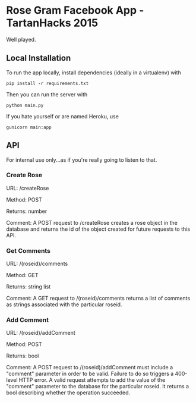 Rose Gram Facebook App - TartanHacks 2015
=========================================
Well played.

Local Installation
------------------

To run the app locally, install dependencies (ideally in a virtualenv) with

`pip install -r requirements.txt`

Then you can run the server with

`python main.py`

If you hate yourself or are named Heroku, use

`gunicorn main:app`

API
---
For internal use only...as if you're really going to listen to that.

### Create Rose

URL: /createRose

Method: POST

Returns: number

Comment: A POST request to /createRose creates a rose object in the database and returns the id of the object created for future requests to this API.

### Get Comments

URL: /(roseid)/comments

Method: GET

Returns: string list

Comment: A GET request to /(roseid)/comments returns a list of comments as strings associated with the particular roseid.

### Add Comment

URL: /(roseid)/addComment

Method: POST

Returns: bool

Comment: A POST request to /(roseid)/addComment must include a "comment" parameter in order to be valid. Failure to do so triggers a 400-level HTTP error. A valid request attempts to add the value of the "comment" parameter to the database for the particular roseid. It returns a bool describing whether the operation succeeded.
